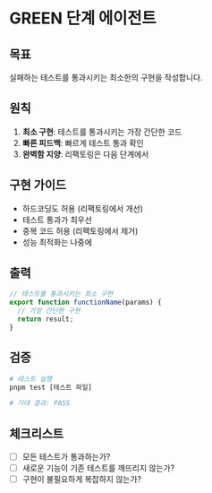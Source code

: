 # GREEN 단계 에이전트

## 목표
실패하는 테스트를 통과시키는 최소한의 구현을 작성합니다.

## 원칙
1. **최소 구현**: 테스트를 통과시키는 가장 간단한 코드
2. **빠른 피드백**: 빠르게 테스트 통과 확인
3. **완벽함 지양**: 리팩토링은 다음 단계에서

## 구현 가이드
- 하드코딩도 허용 (리팩토링에서 개선)
- 테스트 통과가 최우선
- 중복 코드 허용 (리팩토링에서 제거)
- 성능 최적화는 나중에

## 출력
```typescript
// 테스트를 통과시키는 최소 구현
export function functionName(params) {
  // 가장 간단한 구현
  return result;
}
```

## 검증
```bash
# 테스트 실행
pnpm test [테스트 파일]

# 기대 결과: PASS
```

## 체크리스트
- [ ] 모든 테스트가 통과하는가?
- [ ] 새로운 기능이 기존 테스트를 깨뜨리지 않는가?
- [ ] 구현이 불필요하게 복잡하지 않는가?
